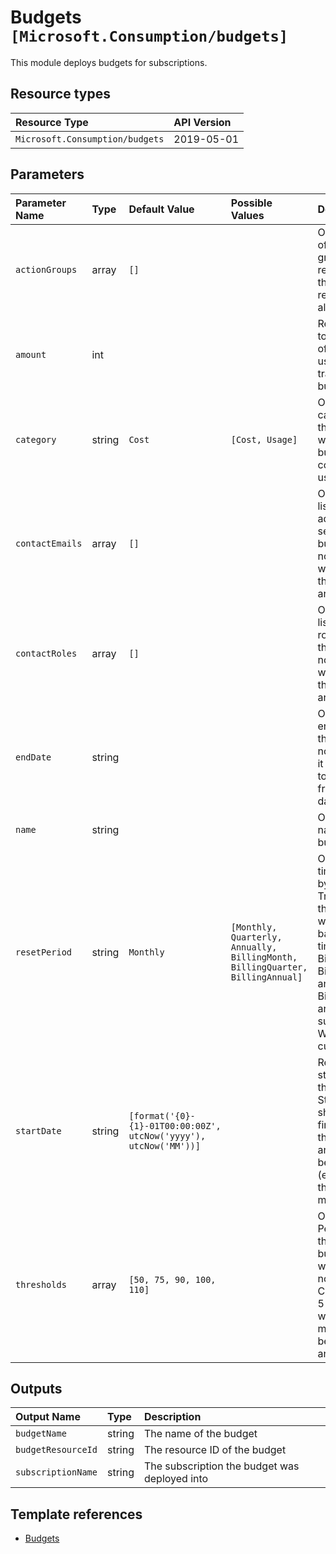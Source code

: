 # Budgets `[Microsoft.Consumption/budgets]`

This module deploys budgets for subscriptions.

## Resource types

| Resource Type | API Version |
| :-- | :-- |
| `Microsoft.Consumption/budgets` | 2019-05-01 |

## Parameters

| Parameter Name | Type | Default Value | Possible Values | Description |
| :-- | :-- | :-- | :-- | :-- |
| `actionGroups` | array | `[]` |  | Optional. List of action group resource IDs that will receive the alert. |
| `amount` | int |  |  | Required. The total amount of cost or usage to track with the budget. |
| `category` | string | `Cost` | `[Cost, Usage]` | Optional. The category of the budget, whether the budget tracks cost or usage. |
| `contactEmails` | array | `[]` |  | Optional. The list of email addresses to send the budget notification to when the thresholds are exceeded. |
| `contactRoles` | array | `[]` |  | Optional. The list of contact roles to send the budget notification to when the thresholds are exceeded. |
| `endDate` | string |  |  | Optional. The end date for the budget. If not provided, it will default to 10 years from the start date. |
| `name` | string |  |  | Optional. The name of the budget. |
| `resetPeriod` | string | `Monthly` | `[Monthly, Quarterly, Annually, BillingMonth, BillingQuarter, BillingAnnual]` | Optional. The time covered by a budget. Tracking of the amount will be reset based on the time grain. BillingMonth, BillingQuarter, and BillingAnnual are only supported by WD customers. |
| `startDate` | string | `[format('{0}-{1}-01T00:00:00Z', utcNow('yyyy'), utcNow('MM'))]` |  | Required. The start date for the budget. Start date should be the first day of the month and cannot be in the past (except for the current month). |
| `thresholds` | array | `[50, 75, 90, 100, 110]` |  | Optional. Percent thresholds of budget for when to get a notification. Can be up to 5 thresholds, where each must be between 1 and 1000. |

## Outputs

| Output Name | Type | Description |
| :-- | :-- | :-- |
| `budgetName` | string | The name of the budget |
| `budgetResourceId` | string | The resource ID of the budget |
| `subscriptionName` | string | The subscription the budget was deployed into |

## Template references

- [Budgets](https://docs.microsoft.com/en-us/azure/templates/Microsoft.Consumption/2019-05-01/budgets)
